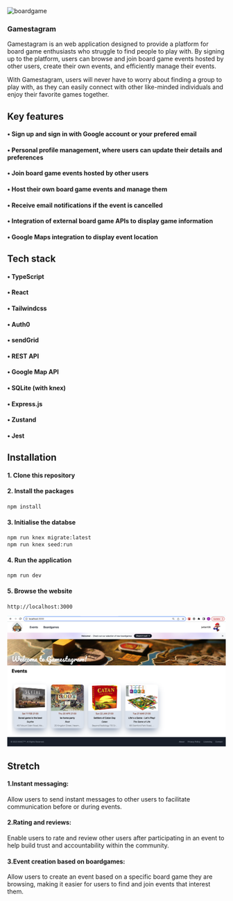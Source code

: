 <!-- ![boardgame!](server/public/pics/banner1.jpg) -->
<img src="server/public/pics/banner1.jpg" alt="boardgame" width="800" height="200">

### Gamestagram

Gamestagram is an web application designed to provide a platform for board game enthusiasts who struggle to find people to play with. By signing up to the platform, users can browse and join board game events hosted by other users, create their own events, and efficiently manage their events.

With Gamestagram, users will never have to worry about finding a group to play with, as they can easily connect with other like-minded individuals and enjoy their favorite games together.

## Key features

#### • Sign up and sign in with Google account or your prefered email

#### • Personal profile management, where users can update their details and preferences

#### • Join board game events hosted by other users

#### • Host their own board game events and manage them

#### • Receive email notifications if the event is cancelled

#### • Integration of external board game APIs to display game information

#### • Google Maps integration to display event location

## Tech stack

#### • TypeScript

#### • React

#### • Tailwindcss

#### • Auth0

#### • sendGrid

#### • REST API

#### • Google Map API

#### • SQLite (with knex)

#### • Express.js

#### • Zustand

#### • Jest

## Installation

#### 1. Clone this repository

#### 2. Install the packages

```
npm install

```

#### 3. Initialise the databse

```
npm run knex migrate:latest
npm run knex seed:run

```

#### 4. Run the application

```
npm run dev

```

#### 5. Browse the website

```
http://localhost:3000

```
<img src="server/public/pics/Gamestagram-home.png" alt="boardgame">

## Stretch

#### 1.Instant messaging:

Allow users to send instant messages to other users to facilitate communication before or during events.

#### 2.Rating and reviews:

Enable users to rate and review other users after participating in an event to help build trust and accountability within the community.

#### 3.Event creation based on boardgames:

Allow users to create an event based on a specific board game they are browsing, making it easier for users to find and join events that interest them.
